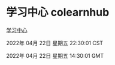 # 学习中心 colearnhub
[学习中心](http://59.174.24.91:56308/colearnhub/)

2022年 04月 22日 星期五 22:30:01 CST

2022年 04月 22日 星期五 14:30:01 GMT
